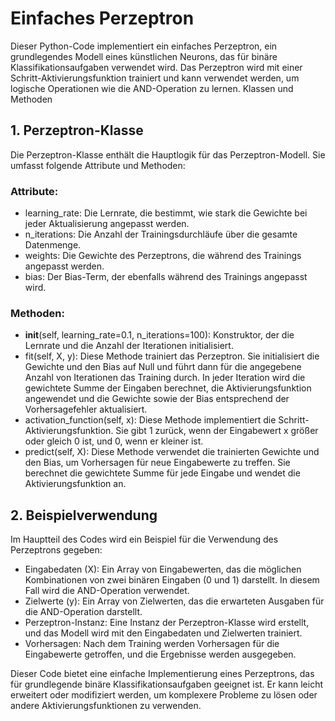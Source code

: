 # Einfaches Perzeptron
Dieser Python-Code implementiert ein einfaches Perzeptron, ein grundlegendes Modell eines künstlichen Neurons, das für binäre Klassifikationsaufgaben verwendet wird. Das Perzeptron wird mit einer Schritt-Aktivierungsfunktion trainiert und kann verwendet werden, um logische Operationen wie die AND-Operation zu lernen.
Klassen und Methoden

## 1. Perzeptron-Klasse

Die Perzeptron-Klasse enthält die Hauptlogik für das Perzeptron-Modell. Sie umfasst folgende Attribute und Methoden:

### Attribute:

- learning_rate: Die Lernrate, die bestimmt, wie stark die Gewichte bei jeder Aktualisierung angepasst werden.
- n_iterations: Die Anzahl der Trainingsdurchläufe über die gesamte Datenmenge.
- weights: Die Gewichte des Perzeptrons, die während des Trainings angepasst werden.
- bias: Der Bias-Term, der ebenfalls während des Trainings angepasst wird.

### Methoden:

- __init__(self, learning_rate=0.1, n_iterations=100): Konstruktor, der die Lernrate und die Anzahl der Iterationen initialisiert.
- fit(self, X, y): Diese Methode trainiert das Perzeptron. Sie initialisiert die Gewichte und den Bias auf Null und führt dann für die angegebene Anzahl von Iterationen das Training durch. In jeder Iteration wird die gewichtete Summe der Eingaben berechnet, die Aktivierungsfunktion angewendet und die Gewichte sowie der Bias entsprechend der Vorhersagefehler aktualisiert.
- activation_function(self, x): Diese Methode implementiert die Schritt-Aktivierungsfunktion. Sie gibt 1 zurück, wenn der Eingabewert x größer oder gleich 0 ist, und 0, wenn er kleiner ist.
- predict(self, X): Diese Methode verwendet die trainierten Gewichte und den Bias, um Vorhersagen für neue Eingabewerte zu treffen. Sie berechnet die gewichtete Summe für jede Eingabe und wendet die Aktivierungsfunktion an.

## 2. Beispielverwendung

Im Hauptteil des Codes wird ein Beispiel für die Verwendung des Perzeptrons gegeben:

- Eingabedaten (X): Ein Array von Eingabewerten, das die möglichen Kombinationen von zwei binären Eingaben (0 und 1) darstellt. In diesem Fall wird die AND-Operation verwendet.
- Zielwerte (y): Ein Array von Zielwerten, das die erwarteten Ausgaben für die AND-Operation darstellt.
- Perzeptron-Instanz: Eine Instanz der Perzeptron-Klasse wird erstellt, und das Modell wird mit den Eingabedaten und Zielwerten trainiert.
- Vorhersagen: Nach dem Training werden Vorhersagen für die Eingabewerte getroffen, und die Ergebnisse werden ausgegeben.

Dieser Code bietet eine einfache Implementierung eines Perzeptrons, das für grundlegende binäre Klassifikationsaufgaben geeignet ist. Er kann leicht erweitert oder modifiziert werden, um komplexere Probleme zu lösen oder andere Aktivierungsfunktionen zu verwenden.

